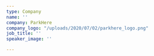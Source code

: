 ```yaml
---
type: Company
name: ''
company: ParkHere
company_logo: "/uploads/2020/07/02/parkhere_logo.png"
job_title: ''
speaker_image: ''

---
```

